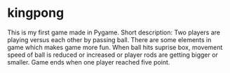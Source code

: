 
# kingpong
This is my first game made in Pygame.
Short description:
Two players are playing versus each other by passing ball. There are some elements in game which makes game more fun. When ball hits suprise box, movement speed of ball is reduced or increased or player rods are getting bigger or smaller. Game ends when one player reached five point.
